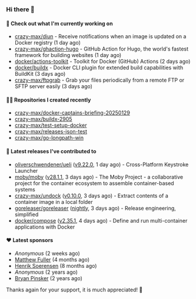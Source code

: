 ### Hi there 👋

#### 👷 Check out what I'm currently working on

- [crazy-max/diun](https://github.com/crazy-max/diun) - Receive notifications when an image is updated on a Docker registry (1 day ago)
- [crazy-max/ghaction-hugo](https://github.com/crazy-max/ghaction-hugo) - GitHub Action for Hugo, the world&#39;s fastest framework for building websites (1 day ago)
- [docker/actions-toolkit](https://github.com/docker/actions-toolkit) - Toolkit for Docker (GitHub) Actions (2 days ago)
- [docker/buildx](https://github.com/docker/buildx) - Docker CLI plugin for extended build capabilities with BuildKit (3 days ago)
- [crazy-max/ftpgrab](https://github.com/crazy-max/ftpgrab) - Grab your files periodically from a remote FTP or SFTP server easily (3 days ago)

#### 👨‍💻 Repositories I created recently

- [crazy-max/docker-captains-briefing-20250129](https://github.com/crazy-max/docker-captains-briefing-20250129)
- [crazy-max/buildx-2905](https://github.com/crazy-max/buildx-2905)
- [crazy-max/test-setup-docker](https://github.com/crazy-max/test-setup-docker)
- [crazy-max/releases-json-test](https://github.com/crazy-max/releases-json-test)
- [crazy-max/go-longpath-win](https://github.com/crazy-max/go-longpath-win)

#### 🚀 Latest releases I've contributed to

- [oliverschwendener/ueli](https://github.com/oliverschwendener/ueli) ([v9.22.0](https://github.com/oliverschwendener/ueli/releases/tag/v9.22.0), 1 day ago) - Cross-Platform Keystroke Launcher
- [moby/moby](https://github.com/moby/moby) ([v28.1.1](https://github.com/moby/moby/releases/tag/v28.1.1), 3 days ago) - The Moby Project - a collaborative project for the container ecosystem to assemble container-based systems
- [crazy-max/undock](https://github.com/crazy-max/undock) ([v0.10.0](https://github.com/crazy-max/undock/releases/tag/v0.10.0), 3 days ago) - Extract contents of a container image in a local folder
- [goreleaser/goreleaser](https://github.com/goreleaser/goreleaser) ([nightly](https://github.com/goreleaser/goreleaser/releases/tag/nightly), 3 days ago) - Release engineering, simplified
- [docker/compose](https://github.com/docker/compose) ([v2.35.1](https://github.com/docker/compose/releases/tag/v2.35.1), 4 days ago) - Define and run multi-container applications with Docker

#### ❤️ Latest sponsors
- _Anonymous_ (2 weeks ago)
- [Matthew Fuller](https://github.com/mathematics333) (4 months ago)
- [Henrik Soerensen](https://github.com/hsoerensen) (8 months ago)
- _Anonymous_ (2 years ago)
- [Bryan Pinsker](https://github.com/BryanPinsker) (2 years ago)

Thanks again for your support, it is much appreciated! 🙏

